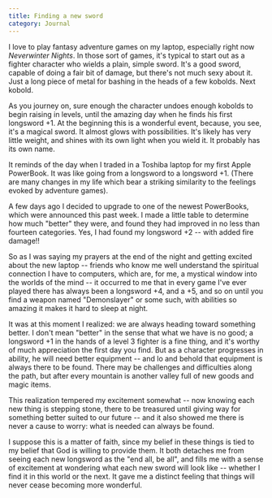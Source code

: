 ```yaml
---
title: Finding a new sword
category: Journal
---
```


I love to play fantasy adventure games on my laptop, especially right
now *Neverwinter Nights*.  In those sort of games, it's typical to start
out as a fighter character who wields a plain, simple sword.  It's a
good sword, capable of doing a fair bit of damage, but there's not much
sexy about it.  Just a long piece of metal for bashing in the heads of a
few kobolds.  Next kobold.

As you journey on, sure enough the character undoes enough kobolds to
begin raising in levels, until the amazing day when he finds his first
longsword +1.  At the beginning this is a wonderful event, because, you
see, it's a magical sword.  It almost glows with possibilities.  It's
likely has very little weight, and shines with its own light when you
wield it.  It probably has its own name.

It reminds of the day when I traded in a Toshiba laptop for my first
Apple PowerBook.  It was like going from a longsword to a longsword +1.
(There are many changes in my life which bear a striking similarity to
the feelings evoked by adventure games).

A few days ago I decided to upgrade to one of the newest PowerBooks,
which were announced this past week.  I made a little table to determine
how much "better" they were, and found they had improved in no less than
fourteen categories.  Yes, I had found my longsword +2 -- with added
fire damage!!

So as I was saying my prayers at the end of the night and getting
excited about the new laptop -- friends who know me well understand the
spiritual connection I have to computers, which are, for me, a mystical
window into the worlds of the mind -- it occurred to me that in every
game I've ever played there has always been a longsword +4, and a +5,
and so on until you find a weapon named "Demonslayer" or some such, with
abilities so amazing it makes it hard to sleep at night.

It was at this moment I realized: we are always heading toward something
better.  I don't mean "better" in the sense that what we have is no
good; a longsword +1 in the hands of a level 3 fighter is a fine thing,
and it's worthy of much appreciation the first day you find.  But as a
character progresses in ability, he will need better equipment -- and lo
and behold that equipment is always there to be found.  There may be
challenges and difficulties along the path, but after every mountain is
another valley full of new goods and magic items.

This realization tempered my excitement somewhat -- now knowing each new
thing is stepping stone, there to be treasured until giving way for
something better suited to our future -- and it also showed me there is
never a cause to worry: what is needed can always be found.

I suppose this is a matter of faith, since my belief in these things is
tied to my belief that God is willing to provide them.  It both detaches
me from seeing each new longsword as the "end all, be all", and fills me
with a sense of excitement at wondering what each new sword will look
like -- whether I find it in this world or the next.  It gave me a
distinct feeling that things will never cease becoming more wonderful.


